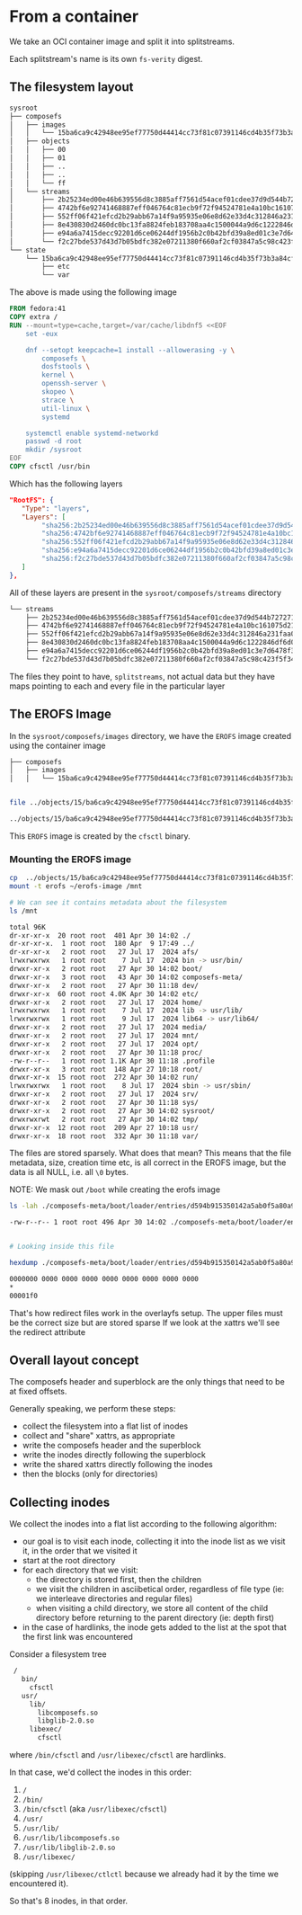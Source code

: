 # From a container
We take an OCI container image and split it into splitstreams.

Each splitstream's name is its own `fs-verity` digest.

## The filesystem layout

```bash
sysroot
├── composefs
│   ├── images
│   │   └── 15ba6ca9c42948ee95ef77750d44414cc73f81c07391146cd4b35f73b3a84cf4 -> ../objects/15/ba6ca9c42948ee95ef77750d44414cc73f81c07391146cd4b35f73b3a84cf4
│   ├── objects
│   │   ├── 00
│   │   ├── 01
│   │   ├── ..
│   │   ├── ..
│   │   └── ff
│   └── streams
│       ├── 2b25234ed00e46b639556d8c3885aff7561d54acef01cdee37d9d544b727271d -> ../objects/2c/720fbd37cbceecac5ddd4743f00eb3b3038722024bc400db06dda714a077c1
│       ├── 4742bf6e92741468887eff046764c81ecb9f72f94524781e4a10bc161075d21e -> ../objects/ef/e80157d3ceb38f0fbc2e01b961b6a2cafb4787c0e0a8eb5dbee59048561493
│       ├── 552ff06f421efcd2b29abb67a14f9a95935e06e8d62e33d4c312846a231faa0a -> ../objects/08/816d61468d0ee5bf389e167d98ab488c82c0c0b6e60057652d1f7833bbfdf9
│       ├── 8e430830d2460dc0bc13fa8824feb183708aa4c1500044a9d6c1222846df6d0e -> ../objects/b6/bd2d0c2eb75ff3cf8cef0cf6ea68ba65de371423082769cc2aa08e6b9c287f
│       ├── e94a6a7415decc92201d6ce06244df1956b2c0b42bfd39a8ed01c3e7d6478f35 -> ../objects/dd/7f22c45e5e96f894d7d499b15c8349afd2327fb2e4695ae2d1ccaf081303ec
│       └── f2c27bde537d43d7b05bdfc382e07211380f660af2cf03847a5c98c423f5f347 -> ../objects/3b/44f95cf2f941984b34d0d8f1420c91fc625703c3062ac1fb8bda6869e7ae8a
└── state
    └── 15ba6ca9c42948ee95ef77750d44414cc73f81c07391146cd4b35f73b3a84cf4
        ├── etc
        └── var
```

The above is made using the following image 

```dockerfile
FROM fedora:41
COPY extra /
RUN --mount=type=cache,target=/var/cache/libdnf5 <<EOF
    set -eux

    dnf --setopt keepcache=1 install --allowerasing -y \
        composefs \
        dosfstools \
        kernel \
        openssh-server \
        skopeo \
        strace \
        util-linux \
        systemd

    systemctl enable systemd-networkd
    passwd -d root
    mkdir /sysroot
EOF
COPY cfsctl /usr/bin
```

Which has the following layers

```json
"RootFS": {
   "Type": "layers",
   "Layers": [
        "sha256:2b25234ed00e46b639556d8c3885aff7561d54acef01cdee37d9d544b727271d",
        "sha256:4742bf6e92741468887eff046764c81ecb9f72f94524781e4a10bc161075d21e",
        "sha256:552ff06f421efcd2b29abb67a14f9a95935e06e8d62e33d4c312846a231faa0a",
        "sha256:e94a6a7415decc92201d6ce06244df1956b2c0b42bfd39a8ed01c3e7d6478f35",
        "sha256:f2c27bde537d43d7b05bdfc382e07211380f660af2cf03847a5c98c423f5f347",
   ]
},
```

All of these layers are present in the `sysroot/composefs/streams` directory

```bash
└── streams
    ├── 2b25234ed00e46b639556d8c3885aff7561d54acef01cdee37d9d544b727271d -> ../objects/2c/720fbd37cbceecac5ddd4743f00eb3b3038722024bc400db06dda714a077c1
    ├── 4742bf6e92741468887eff046764c81ecb9f72f94524781e4a10bc161075d21e -> ../objects/ef/e80157d3ceb38f0fbc2e01b961b6a2cafb4787c0e0a8eb5dbee59048561493
    ├── 552ff06f421efcd2b29abb67a14f9a95935e06e8d62e33d4c312846a231faa0a -> ../objects/08/816d61468d0ee5bf389e167d98ab488c82c0c0b6e60057652d1f7833bbfdf9
    ├── 8e430830d2460dc0bc13fa8824feb183708aa4c1500044a9d6c1222846df6d0e -> ../objects/b6/bd2d0c2eb75ff3cf8cef0cf6ea68ba65de371423082769cc2aa08e6b9c287f
    ├── e94a6a7415decc92201d6ce06244df1956b2c0b42bfd39a8ed01c3e7d6478f35 -> ../objects/dd/7f22c45e5e96f894d7d499b15c8349afd2327fb2e4695ae2d1ccaf081303ec
    └── f2c27bde537d43d7b05bdfc382e07211380f660af2cf03847a5c98c423f5f347 -> ../objects/3b/44f95cf2f941984b34d0d8f1420c91fc625703c3062ac1fb8bda6869e7ae8a
```

The files they point to have, `splitstreams`, not actual data but they have maps pointing to each and every file in the particular layer


## The EROFS Image

In the `sysroot/composefs/images` directory, we have the `EROFS` image created using the container image

```bash
├── composefs
│   ├── images
│   │   └── 15ba6ca9c42948ee95ef77750d44414cc73f81c07391146cd4b35f73b3a84cf4 -> ../objects/15/ba6ca9c42948ee95ef77750d44414cc73f81c07391146cd4b35f73b3a84cf4


file ../objects/15/ba6ca9c42948ee95ef77750d44414cc73f81c07391146cd4b35f73b3a84cf4

../objects/15/ba6ca9c42948ee95ef77750d44414cc73f81c07391146cd4b35f73b3a84cf4: EROFS filesystem, compat: MTIME, blocksize=12, exslots=0, uuid=00000000-0000-0000-0000-000000000000
```


This `EROFS` image is created by the `cfsctl` binary.

### Mounting the EROFS image

```bash
cp  ../objects/15/ba6ca9c42948ee95ef77750d44414cc73f81c07391146cd4b35f73b3a84cf4 ~/erofs-image
mount -t erofs ~/erofs-image /mnt

# We can see it contains metadata about the filesystem
ls /mnt

total 96K
dr-xr-xr-x  20 root root  401 Apr 30 14:02 ./
dr-xr-xr-x.  1 root root  180 Apr  9 17:49 ../
dr-xr-xr-x   2 root root   27 Jul 17  2024 afs/
lrwxrwxrwx   1 root root    7 Jul 17  2024 bin -> usr/bin/
drwxr-xr-x   2 root root   27 Apr 30 14:02 boot/
drwxr-xr-x   3 root root   43 Apr 30 14:02 composefs-meta/
drwxr-xr-x   2 root root   27 Apr 30 11:18 dev/
drwxr-xr-x  60 root root 4.0K Apr 30 14:02 etc/
drwxr-xr-x   2 root root   27 Jul 17  2024 home/
lrwxrwxrwx   1 root root    7 Jul 17  2024 lib -> usr/lib/
lrwxrwxrwx   1 root root    9 Jul 17  2024 lib64 -> usr/lib64/
drwxr-xr-x   2 root root   27 Jul 17  2024 media/
drwxr-xr-x   2 root root   27 Jul 17  2024 mnt/
drwxr-xr-x   2 root root   27 Jul 17  2024 opt/
drwxr-xr-x   2 root root   27 Apr 30 11:18 proc/
-rw-r--r--   1 root root 1.1K Apr 30 11:18 .profile
drwxr-xr-x   3 root root  148 Apr 27 10:18 root/
drwxr-xr-x  15 root root  272 Apr 30 14:02 run/
lrwxrwxrwx   1 root root    8 Jul 17  2024 sbin -> usr/sbin/
drwxr-xr-x   2 root root   27 Jul 17  2024 srv/
drwxr-xr-x   2 root root   27 Apr 30 11:18 sys/
drwxr-xr-x   2 root root   27 Apr 30 14:02 sysroot/
drwxrwxrwt   2 root root   27 Apr 30 14:02 tmp/
drwxr-xr-x  12 root root  209 Apr 27 10:18 usr/
drwxr-xr-x  18 root root  332 Apr 30 11:18 var/
```

The files are stored sparsely. What does that mean? This means that the file metadata, size, creation time etc, is all 
correct in the EROFS image, but the data is all NULL, i.e. all `\0` bytes.

NOTE: We mask out `/boot` while creating the erofs image

```bash
ls -lah ./composefs-meta/boot/loader/entries/d594b915350142a5ab0f5a80a9c6316c-6.14.4-200.fc41.x86_64.conf

-rw-r--r-- 1 root root 496 Apr 30 14:02 ./composefs-meta/boot/loader/entries/d594b915350142a5ab0f5a80a9c6316c-6.14.4-200.fc41.x86_64.conf


# Looking inside this file

hexdump ./composefs-meta/boot/loader/entries/d594b915350142a5ab0f5a80a9c6316c-6.14.4-200.fc41.x86_64.conf

0000000 0000 0000 0000 0000 0000 0000 0000 0000
*
00001f0
```

That's how redirect files work in the overlayfs setup.
The upper files must be the correct size but are stored sparse
If we look at the xattrs we'll see the redirect attribute


## Overall layout concept

The composefs header and superblock are the only things that need to be at
fixed offsets.

Generally speaking, we perform these steps:
*    collect the filesystem into a flat list of inodes
*    collect and "share" xattrs, as appropriate
*    write the composefs header and the superblock
*    write the inodes directly following the superblock
*    write the shared xattrs directly following the inodes
*    then the blocks (only for directories)


## Collecting inodes

We collect the inodes into a flat list according to the following algorithm:
*   our goal is to visit each inode, collecting it into the inode list as we
    visit it, in the order that we visited it
*   start at the root directory
*   for each directory that we visit:
    -   the directory is stored first, then the children
    -   we visit the children in asciibetical order, regardless of file type
        (ie: we interleave directories and regular files)
    -   when visiting a child directory, we store all content of the child
        directory before returning to the parent directory (ie: depth first)
*   in the case of hardlinks, the inode gets added to the list at the spot that
    the first link was encountered

Consider a filesystem tree

```sh
 /
   bin/
     cfsctl
   usr/
     lib/
       libcomposefs.so
       libglib-2.0.so
     libexec/
       cfsctl
```

where `/bin/cfsctl` and `/usr/libexec/cfsctl` are hardlinks.

In that case, we'd collect the inodes in this order:
1.  `/`
2.  `/bin/`
3.  `/bin/cfsctl` (aka `/usr/libexec/cfsctl`)
4.  `/usr/`
5.  `/usr/lib/`
6.  `/usr/lib/libcomposefs.so`
7.  `/usr/lib/libglib-2.0.so`
8.  `/usr/libexec/`

(skipping `/usr/libexec/ctlctl` because we already had it by the time we encountered it).

So that's 8 inodes, in that order.


